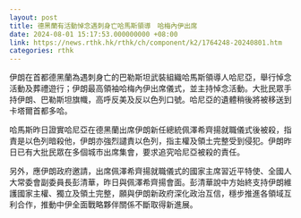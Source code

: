 ```yaml
---
layout: post
title: 德黑蘭有活動悼念遇刺身亡哈馬斯領導　哈梅內伊出席
date: 2024-08-01 15:17:53.000000000 +08:00
link: https://news.rthk.hk/rthk/ch/component/k2/1764248-20240801.htm
categories: rthk
---
```


伊朗在首都德黑蘭為遇刺身亡的巴勒斯坦武裝組織哈馬斯領導人哈尼亞，舉行悼念活動及葬禮遊行；伊朗最高領袖哈梅內伊出席儀式，並主持悼念活動。大批民眾手持伊朗、巴勒斯坦旗幟，高呼反美及反以色列口號。哈尼亞的遺體稍後將被移送到卡塔爾首都多哈。

哈馬斯昨日證實哈尼亞在德黑蘭出席伊朗新任總統佩澤希齊揚就職儀式後被殺，指責是以色列暗殺他，伊朗亦強烈譴責以色列，指主權及領土完整受到侵犯。伊朗昨日已有大批民眾在多個城市出席集會，要求追究哈尼亞被殺的責任。

另外，應伊朗政府邀請，出席佩澤希齊揚就職儀式的國家主席習近平特使、全國人大常委會副委員長彭清華，昨日與佩澤希齊揚會面。彭清華說中方始終支持伊朗維護國家主權、獨立及領土完整，願與伊朗新政府深化政治互信，穩步推進各領域互利合作，推動中伊全面戰略夥伴關係不斷取得新進展。
